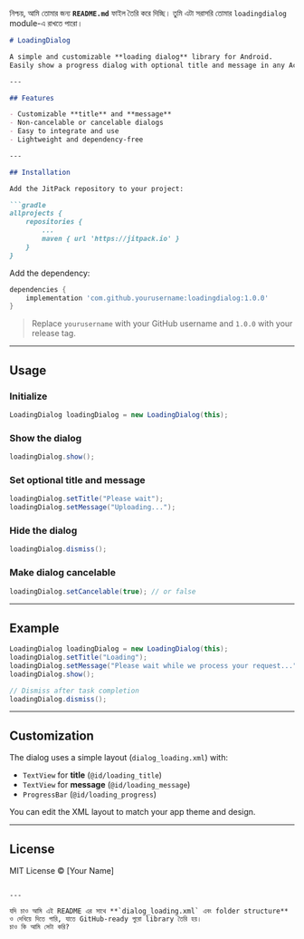 নিশ্চয়, আমি তোমার জন্য **`README.md`** ফাইল তৈরি করে দিচ্ছি। তুমি এটা সরাসরি তোমার `loadingdialog` module-এ রাখতে পারো।

````markdown
# LoadingDialog

A simple and customizable **loading dialog** library for Android.  
Easily show a progress dialog with optional title and message in any Activity or Fragment.

---

## Features

- Customizable **title** and **message**
- Non-cancelable or cancelable dialogs
- Easy to integrate and use
- Lightweight and dependency-free

---

## Installation

Add the JitPack repository to your project:

```gradle
allprojects {
    repositories {
        ...
        maven { url 'https://jitpack.io' }
    }
}
````

Add the dependency:

```gradle
dependencies {
    implementation 'com.github.yourusername:loadingdialog:1.0.0'
}
```

> Replace `yourusername` with your GitHub username and `1.0.0` with your release tag.

---

## Usage

### Initialize

```java
LoadingDialog loadingDialog = new LoadingDialog(this);
```

### Show the dialog

```java
loadingDialog.show();
```

### Set optional title and message

```java
loadingDialog.setTitle("Please wait");
loadingDialog.setMessage("Uploading...");
```

### Hide the dialog

```java
loadingDialog.dismiss();
```

### Make dialog cancelable

```java
loadingDialog.setCancelable(true); // or false
```

---

## Example

```java
LoadingDialog loadingDialog = new LoadingDialog(this);
loadingDialog.setTitle("Loading");
loadingDialog.setMessage("Please wait while we process your request...");
loadingDialog.show();

// Dismiss after task completion
loadingDialog.dismiss();
```

---

## Customization

The dialog uses a simple layout (`dialog_loading.xml`) with:

* `TextView` for **title** (`@id/loading_title`)
* `TextView` for **message** (`@id/loading_message`)
* `ProgressBar` (`@id/loading_progress`)

You can edit the XML layout to match your app theme and design.

---

## License

MIT License © \[Your Name]

```

---

যদি চাও আমি এই README এর সাথে **`dialog_loading.xml` এবং folder structure** ও দেখিয়ে দিতে পারি, যাতে GitHub-ready পুরো library তৈরি হয়।  
চাও কি আমি সেটা করি?
```
